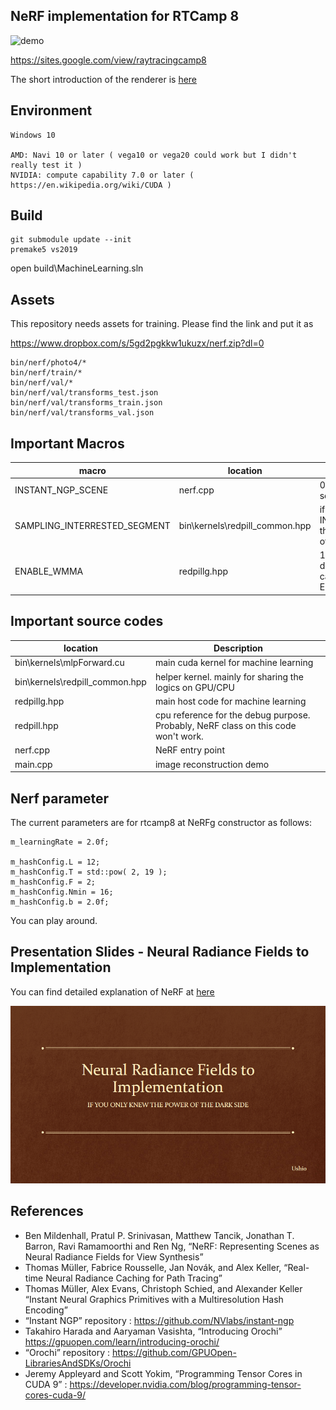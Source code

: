 ## NeRF implementation for RTCamp 8

![demo](render.png)

https://sites.google.com/view/raytracingcamp8

The short introduction of the renderer is [here](slides/RedPill_Ushio.pdf)

## Environment
    Windows 10

    AMD: Navi 10 or later ( vega10 or vega20 could work but I didn't really test it )
    NVIDIA: compute capability 7.0 or later ( https://en.wikipedia.org/wiki/CUDA )

## Build

```
git submodule update --init
premake5 vs2019
```

open build\MachineLearning.sln

## Assets
This repository needs assets for training. Please find the link and put it as

https://www.dropbox.com/s/5gd2pgkkw1ukuzx/nerf.zip?dl=0

```
bin/nerf/photo4/*
bin/nerf/train/*
bin/nerf/val/*
bin/nerf/val/transforms_test.json
bin/nerf/val/transforms_train.json
bin/nerf/val/transforms_val.json
```

## Important Macros
| macro      | location| Description |
| ----------- |----------- | ----------- |
| INSTANT_NGP_SCENE | nerf.cpp | 0: rtcamp8 scene, 1: lego scene |
| SAMPLING_INTERRESTED_SEGMENT | bin\kernels\redpill_common.hpp | if INSTANT_NGP_SCENE==0 then this should be 1, otherwise 0 |
| ENABLE_WMMA | redpillg.hpp | 1 is recommended at NV device. AMD device cannot compile ENABLE_WMMA=1 yet |

## Important source codes
|  location| Description |
| ----------- | ----------- |
| bin\kernels\mlpForward.cu | main cuda kernel for machine learning |
| bin\kernels\redpill_common.hpp | helper kernel. mainly for sharing the logics on GPU/CPU |
| redpillg.hpp | main host code for machine learning |
| redpill.hpp | cpu reference for the debug purpose. Probably, NeRF class on this code won't work. |
| nerf.cpp | NeRF entry point |
| main.cpp | image reconstruction demo |

## Nerf parameter

The current parameters are for rtcamp8 at NeRFg constructor as follows:
```
m_learningRate = 2.0f;

m_hashConfig.L = 12;
m_hashConfig.T = std::pow( 2, 19 );
m_hashConfig.F = 2;
m_hashConfig.Nmin = 16;
m_hashConfig.b = 2.0f;
```

You can play around.

## Presentation Slides - Neural Radiance Fields to Implementation
You can find detailed explanation of NeRF at [here](slides/Presentation_NeRF_Ushio.pdf)

[![demo](slides/Presentation_NeRF_Ushio_Thumb.png)](slides/Presentation_NeRF_Ushio.pdf)

## References
- Ben Mildenhall, Pratul P. Srinivasan, Matthew Tancik, Jonathan T. Barron, Ravi Ramamoorthi and Ren Ng, “NeRF: Representing Scenes as Neural Radiance Fields for View Synthesis”
- Thomas Müller, Fabrice Rousselle, Jan Novák, and Alex Keller, “Real-time Neural Radiance Caching for Path Tracing”
- Thomas Müller, Alex Evans, Christoph Schied, and Alexander Keller “Instant Neural Graphics Primitives with a Multiresolution Hash Encoding”
- “Instant NGP” repository : https://github.com/NVlabs/instant-ngp
- Takahiro Harada and Aaryaman Vasishta, “Introducing Orochi” https://gpuopen.com/learn/introducing-orochi/
- “Orochi” repository : https://github.com/GPUOpen-LibrariesAndSDKs/Orochi
- Jeremy Appleyard and Scott Yokim, “Programming Tensor Cores in CUDA 9” : https://developer.nvidia.com/blog/programming-tensor-cores-cuda-9/


